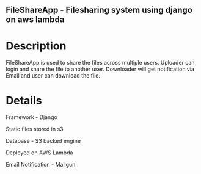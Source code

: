 ## FileShareApp - Filesharing system using django on aws lambda

# Description

FileShareApp is used to share the files across multiple users. Uploader can login and share the file to another user. Downloader will get notification via Email and user can download the file.

# Details

Framework - Django

Static files stored in s3

Database - S3 backed engine

Deployed on AWS Lambda

Email Notification - Mailgun

